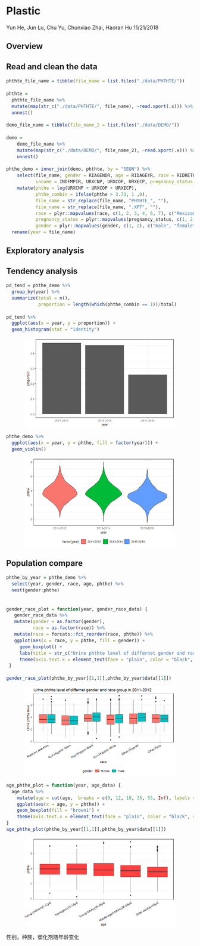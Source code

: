 Plastic
================
Yun He, Jun Lu, Chu Yu, Chunxiao Zhai, Haoran Hu
11/21/2018

Overview
--------

Read and clean the data
-----------------------

``` r
phthte_file_name = tibble(file_name = list.files("./data/PHTHTE/"))

phthte =
  phthte_file_name %>% 
  mutate(map(str_c("./data/PHTHTE/", file_name), ~read.xport(.x))) %>% 
  unnest() 
    
demo_file_name = tibble(file_name_2 = list.files("./data/DEMO/"))

demo = 
    demo_file_name %>% 
    mutate(map(str_c("./data/DEMO/", file_name_2), ~read.xport(.x))) %>% 
    unnest()

phthe_demo = inner_join(demo, phthte, by = "SEQN") %>% 
    select(file_name, gender = RIAGENDR, age = RIDAGEYR, race = RIDRETH3, weight = WTMEC2YR, 
           income = INDFMPIR, URXCNP, URXCOP, URXECP, pregnancy_status = RIDEXPRG) %>% 
    mutate(phthe = log(URXCNP + URXCOP + URXECP),
           phthe_combin = ifelse(phthe > 3.73, 1 ,0),
           file_name = str_replace(file_name, "PHTHTE_", ""),
           file_name = str_replace(file_name, ".XPT", ""),
           race = plyr::mapvalues(race, c(1, 2, 3, 4, 6, 7), c("Mexican American", "Other Hispanic", "Non Hispanic White", "Non Hispanic Black", "Non Hispanic Asian", "Other Race")),
           pregnancy_status = plyr::mapvalues(pregnancy_status, c(1, 2, 3), c("yes", "no", "unknown")),
           gender = plyr::mapvalues(gender, c(1, 2), c("male", "female"))) %>% 
  rename(year = file_name)
```

Exploratory analysis
--------------------

Tendency analysis
-----------------

``` r
pd_tend = phthe_demo %>%
  group_by(year) %>%
  summarize(total = n(),
            proportion = length(which(phthe_combin == 1))/total)

pd_tend %>%
  ggplot(aes(x = year, y = proportion)) +
  geom_histogram(stat = "identity")
```

<img src="plastic_files/figure-markdown_github/unnamed-chunk-2-1.png" width="80%" style="display: block; margin: auto;" />

``` r
phthe_demo %>%
  ggplot(aes(x = year, y = phthe, fill = factor(year))) +
  geom_violin()
```

<img src="plastic_files/figure-markdown_github/unnamed-chunk-2-2.png" width="80%" style="display: block; margin: auto;" />

Population compare
------------------

``` r
phthe_by_year = phthe_demo %>% 
  select(year, gender, race, age, phthe) %>% 
  nest(gender:phthe)


gender_race_plot = function(year, gender_race_data) {
   gender_race_data %>% 
   mutate(gender = as.factor(gender),
          race = as.factor(race)) %>% 
   mutate(race = forcats::fct_reorder(race, phthe)) %>% 
   ggplot(aes(x = race, y = phthe, fill = gender)) + 
     geom_boxplot() + 
     labs(title = str_c("Urine phthte level of differnet gender and race group in ", year), y = "Urine phthte level") +
     theme(axis.text.x = element_text(face = "plain", color = "black", size = 10, angle = 30,hjust = 1))
 }

gender_race_plot(phthe_by_year[[1,1]],phthe_by_year$data[[1]])
```

<img src="plastic_files/figure-markdown_github/unnamed-chunk-3-1.png" width="80%" style="display: block; margin: auto;" />

``` r
age_phthe_plot = function(year, age_data) {
  age_data %>% 
    mutate(age = cut(age,  breaks = c(0, 12, 18, 35, 55, Inf), labels = c("Young children(0-12ys)", "Teenagers(13-18ys)", "Young adults(19-35ys)", "Middle-aged adults(36-55ys)", "Older adults(>55ys)"))) %>% 
    ggplot(aes(x = age, y = phthe)) + 
    geom_boxplot(fill = "brown1") + 
    theme(axis.text.x = element_text(face = "plain", color = "black", size = 10, angle = 30,hjust = 1))
}
age_phthe_plot(phthe_by_year[[1,1]],phthe_by_year$data[[1]])
```

<img src="plastic_files/figure-markdown_github/unnamed-chunk-3-2.png" width="80%" style="display: block; margin: auto;" />

性别，种族，塑化剂随年龄变化
